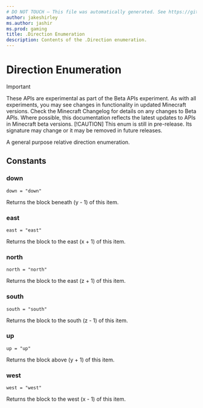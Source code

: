 ```yaml
---
# DO NOT TOUCH — This file was automatically generated. See https://github.com/mojang/minecraftapidocsgenerator to modify descriptions, examples, etc.
author: jakeshirley
ms.author: jashir
ms.prod: gaming
title: .Direction Enumeration
description: Contents of the .Direction enumeration.
---
```

# Direction Enumeration
>[!IMPORTANT]
>These APIs are experimental as part of the Beta APIs experiment. As with all experiments, you may see changes in functionality in updated Minecraft versions. Check the Minecraft Changelog for details on any changes to Beta APIs. Where possible, this documentation reflects the latest updates to APIs in Minecraft beta versions.
> [!CAUTION]
> This enum is still in pre-release.  Its signature may change or it may be removed in future releases.

A general purpose relative direction enumeration.

## Constants
### **down**
`down = "down"`

Returns the block beneath (y - 1) of this item.
### **east**
`east = "east"`

Returns the block to the east (x + 1) of this item.
### **north**
`north = "north"`

Returns the block to the east (z + 1) of this item.
### **south**
`south = "south"`

Returns the block to the south (z - 1) of this item.
### **up**
`up = "up"`

Returns the block above (y + 1) of this item.
### **west**
`west = "west"`

Returns the block to the west (x - 1) of this item.
